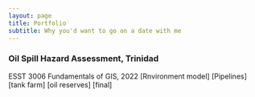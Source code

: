 ```yaml
---
layout: page
title: Portfolio
subtitle: Why you'd want to go on a date with me
---
```


### Oil Spill Hazard Assessment, Trinidad
ESST 3006 Fundamentals of GIS, 2022
[Rnvironment model]
[Pipelines]
[tank farm]
[oil reserves]
[final]

